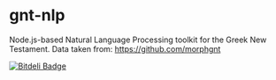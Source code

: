 gnt-nlp
=========

Node.js-based Natural Language Processing toolkit for the Greek New Testament.
Data taken from:
https://github.com/morphgnt


[![Bitdeli Badge](https://d2weczhvl823v0.cloudfront.net/jlipps/gnt-nlp/trend.png)](https://bitdeli.com/free "Bitdeli Badge")

